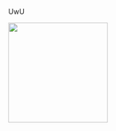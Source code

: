 UwU

<img src="https://i.etsystatic.com/18040703/r/il/8d0673/1907717185/il_570xN.1907717185_9qkb.jpg" width="200px" height="auto">
